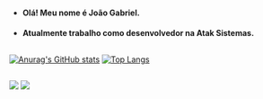 - <h4> Olá! Meu nome é João Gabriel.</h4>
- <h4> Atualmente trabalho como desenvolvedor na Atak Sistemas.</h4>


##

[![Anurag's GitHub stats](https://github-readme-stats.vercel.app/api?username=Joao-Gabriel-NSilva&show_icons=true&theme=radical)](https://github.com/anuraghazra/github-readme-stats)
[![Top Langs](https://github-readme-stats.vercel.app/api/top-langs/?username=Joao-Gabriel-NSilva&langs_count=5&theme=radical)](https://github.com/anuraghazra/github-readme-stats)
  
##
  
<div> 
  <a href="https://www.instagram.com/jgabriel10x" target="_blank"><img src="https://img.shields.io/badge/-Instagram-%23E4405F?style=for-the-badge&logo=instagram&logoColor=white" target="_blank"></a>
  <a href="https://www.linkedin.com/in/joaogabriel1604/" target="_blank"><img src="https://img.shields.io/badge/-LinkedIn-%230077B5?style=for-the-badge&logo=linkedin&logoColor=white" target="_blank"></a> 

</div>

